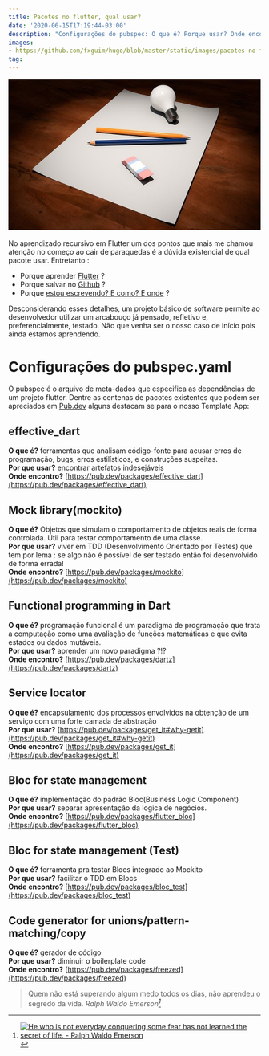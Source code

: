 ```yaml
---
title: Pacotes no flutter, qual usar?
date: '2020-06-15T17:19:44-03:00'
description: "Configurações do pubspec: O que é? Porque usar? Onde encontro?"
images:
- https://github.com/fxguim/hugo/blob/master/static/images/pacotes-no-flutter/idea-1876659_640.jpg?raw=true
tag:
---
```

![Ideia](https://github.com/fxguim/hugo/blob/master/static/images/pacotes-no-flutter/idea-1876659_640.jpg?raw=true)

No aprendizado recursivo em Flutter um dos pontos que mais me chamou atenção no começo ao cair de paraquedas é a dúvida existencial de qual pacote usar. Entretanto :
- Porque aprender [Flutter](https://medium.com/toshiossada/por-que-flutter-8f17cc2bb02e) ?
- Porque salvar no [Github](http://blog.virtuacreative.com.br/introducao-ao-github.html) ?
- Porque <a href="https://guimacoders.netlify.app/posts/meu-primeiro-post/" target="_blank">estou escrevendo? E como? E onde</a> ?

Desconsiderando esses detalhes, um projeto básico de software permite ao desenvolvedor utilizar um arcabouço já pensado, refletivo e, preferencialmente, testado. Não que venha ser o nosso caso de início pois ainda estamos aprendendo. 

<!--more-->

# Configurações do pubspec.yaml

O pubspec é o arquivo de meta-dados que especifica as dependências de um projeto flutter. Dentre as centenas de pacotes existentes que podem ser apreciados em [Pub.dev](https://pub.dev/) alguns destacam se para o nosso Template App:

## effective_dart 
**O que é?** ferramentas que analisam código-fonte para acusar erros de programação, bugs, erros estilísticos, e construções suspeitas.  
**Por que usar?** encontrar artefatos indesejáveis  
**Onde encontro?** [https://pub.dev/packages/effective_dart](https://pub.dev/packages/effective_dart)

## Mock library(mockito)
**O que é?** Objetos que simulam o comportamento de objetos reais de forma controlada. Útil para testar comportamento de uma classe.  
**Por que usar?** viver em TDD (Desenvolvimento Orientado por Testes) que tem por lema : se algo não é possível de ser testado então foi desenvolvido de forma errada!  
**Onde encontro?** [https://pub.dev/packages/mockito](https://pub.dev/packages/mockito)

## Functional programming in Dart
**O que é?** programação funcional é um paradigma de programação que trata a computação como uma avaliação de funções matemáticas e que evita estados ou dados mutáveis.  
**Por que usar?** aprender um novo paradigma ?!?  
**Onde encontro?** [https://pub.dev/packages/dartz](https://pub.dev/packages/dartz)
  
## Service locator
**O que é?** encapsulamento dos processos envolvidos na obtenção de um serviço com uma forte camada de abstração  
**Por que usar?** [https://pub.dev/packages/get_it#why-getit](https://pub.dev/packages/get_it#why-getit)  
**Onde encontro?** [https://pub.dev/packages/get_it](https://pub.dev/packages/get_it)
  
## Bloc for state management
**O que é?** implementação do padrão Bloc(Business Logic Component)  
**Por que usar?** separar apresentação da logica de negócios.  
**Onde encontro?** [https://pub.dev/packages/flutter_bloc](https://pub.dev/packages/flutter_bloc)

## Bloc for state management (Test)
**O que é?** ferramenta pra testar Blocs integrado ao Mockito  
**Por que usar?**  facilitar o TDD em Blocs  
**Onde encontro?** [https://pub.dev/packages/bloc_test](https://pub.dev/packages/bloc_test)  
  
## Code generator for unions/pattern-matching/copy
**O que é?** gerador de código  
**Por que usar?** diminuir o boilerplate code  
**Onde encontro?** [https://pub.dev/packages/freezed](https://pub.dev/packages/freezed)

> Quem não está superando algum medo todos os dias, não aprendeu o segredo da vida.
> <cite>Ralph Waldo Emerson[^1]</cite>

[^1]: <a href="https://www.azquotes.com/quote/89297" title="Ralph Waldo Emerson quote"><img src="https://www.azquotes.com/picture-quotes/quote-he-who-is-not-everyday-conquering-some-fear-has-not-learned-the-secret-of-life-ralph-waldo-emerson-8-92-97.jpg" alt="He who is not everyday conquering some fear has not learned the secret of life. - Ralph Waldo Emerson"></a>

